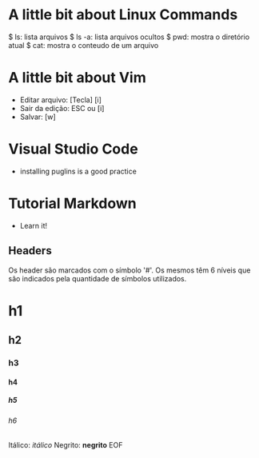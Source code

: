 # A little bit about Linux Commands

 $ ls: lista arquivos
 $ ls -a: lista arquivos ocultos
 $ pwd: mostra o diretório atual
 $ cat: mostra o conteudo de um arquivo



# A little bit about Vim

 - Editar arquivo: [Tecla] [i]
 - Sair da edição: ESC ou [i]
 - Salvar: [w]

# Visual Studio Code
 - installing puglins is a good practice

# Tutorial Markdown
 - Learn it!

## Headers

Os header são marcados com o símbolo '#'. Os mesmos têm 6 níveis que são indicados pela quantidade de símbolos utilizados.

# h1
## h2
### h3
#### h4
##### h5
###### h6

Itálico: *itálico*
Negrito: **negrito**
EOF
